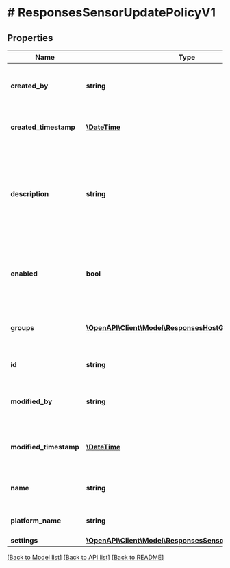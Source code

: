 # # ResponsesSensorUpdatePolicyV1

## Properties

Name | Type | Description | Notes
------------ | ------------- | ------------- | -------------
**created_by** | **string** | The email of the user which created the policy |
**created_timestamp** | [**\DateTime**](\DateTime.md) | The time at which the policy was created |
**description** | **string** | The description of a policy. Use this field to provide a high level summary of what this policy enforces |
**enabled** | **bool** | If a policy is enabled it will be used during the course of policy evaluation |
**groups** | [**\OpenAPI\Client\Model\ResponsesHostGroupV1[]**](ResponsesHostGroupV1.md) | The groups that are currently attached to the policy |
**id** | **string** | The unique id of the policy |
**modified_by** | **string** | The email of the user which last modified the policy |
**modified_timestamp** | [**\DateTime**](\DateTime.md) | The time at which the policy was last modified |
**name** | **string** | The human readable name of the policy |
**platform_name** | **string** | The name of the platform |
**settings** | [**\OpenAPI\Client\Model\ResponsesSensorUpdateSettingsV1**](ResponsesSensorUpdateSettingsV1.md) |  |

[[Back to Model list]](../../README.md#models) [[Back to API list]](../../README.md#endpoints) [[Back to README]](../../README.md)
